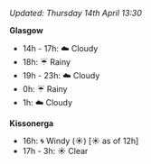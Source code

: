 *Updated: Thursday 14th April 13:30*

**Glasgow**

* 14h - 17h: :cloud: Cloudy
* 18h: :umbrella: Rainy
* 19h - 23h: :cloud: Cloudy
* 0h: :umbrella: Rainy
* 1h: :cloud: Cloudy

**Kissonerga**

* 16h: :cyclone: Windy (:sunny:) [:sunny: as of 12h]
* 17h - 3h: :sunny: Clear
